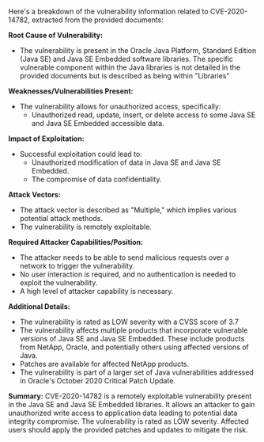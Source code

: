 Here's a breakdown of the vulnerability information related to CVE-2020-14782, extracted from the provided documents:

**Root Cause of Vulnerability:**
*   The vulnerability is present in the Oracle Java Platform, Standard Edition (Java SE) and Java SE Embedded software libraries.  The specific vulnerable component within the Java libraries is not detailed in the provided documents but is described as being within "Libraries"

**Weaknesses/Vulnerabilities Present:**
*   The vulnerability allows for unauthorized access, specifically:
    *   Unauthorized read, update, insert, or delete access to some Java SE and Java SE Embedded accessible data.

**Impact of Exploitation:**
*   Successful exploitation could lead to:
    *   Unauthorized modification of data in Java SE and Java SE Embedded.
    *  The compromise of data confidentiality.

**Attack Vectors:**
*   The attack vector is described as "Multiple," which implies various potential attack methods.
*   The vulnerability is remotely exploitable.

**Required Attacker Capabilities/Position:**
*   The attacker needs to be able to send malicious requests over a network to trigger the vulnerability.
*   No user interaction is required, and no authentication is needed to exploit the vulnerability.
*   A high level of attacker capability is necessary.

**Additional Details:**
*   The vulnerability is rated as LOW severity with a CVSS score of 3.7
*   The vulnerability affects multiple products that incorporate vulnerable versions of Java SE and Java SE Embedded. These include products from NetApp, Oracle, and potentially others using affected versions of Java.
*   Patches are available for affected NetApp products.
*   The vulnerability is part of a larger set of Java vulnerabilities addressed in Oracle's October 2020 Critical Patch Update.

**Summary:**
CVE-2020-14782 is a remotely exploitable vulnerability present in the Java SE and Java SE Embedded libraries. It allows an attacker to gain unauthorized write access to application data leading to potential data integrity compromise. The vulnerability is rated as LOW severity. Affected users should apply the provided patches and updates to mitigate the risk.